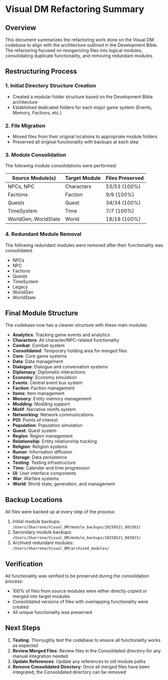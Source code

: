 # Visual DM Refactoring Summary

## Overview

This document summarizes the refactoring work done on the Visual DM codebase to align with the architecture outlined in the Development Bible. The refactoring focused on reorganizing files into logical modules, consolidating duplicate functionality, and removing redundant modules.

## Restructuring Process

### 1. Initial Directory Structure Creation

- Created a modular folder structure based on the Development Bible architecture
- Established dedicated folders for each major game system (Events, Memory, Factions, etc.)

### 2. File Migration

- Moved files from their original locations to appropriate module folders
- Preserved all original functionality with backups at each step

### 3. Module Consolidation

The following module consolidations were performed:

| Source Module(s) | Target Module | Files Preserved |
|------------------|--------------|-----------------|
| NPCs, NPC        | Characters   | 53/53 (100%)    |
| Factions         | Faction      | 9/9 (100%)      |
| Quests           | Quest        | 34/34 (100%)    |
| TimeSystem       | Time         | 7/7 (100%)      |
| WorldGen, WorldState | World    | 18/18 (100%)    |

### 4. Redundant Module Removal

The following redundant modules were removed after their functionality was consolidated:

- NPCs
- NPC
- Factions
- Quests
- TimeSystem
- Legacy
- WorldGen
- WorldState

## Final Module Structure

The codebase now has a cleaner structure with these main modules:

- **Analytics**: Tracking game events and analytics
- **Characters**: All character/NPC-related functionality
- **Combat**: Combat system
- **Consolidated**: Temporary holding area for merged files
- **Core**: Core game systems
- **Data**: Data management
- **Dialogue**: Dialogue and conversation systems
- **Diplomacy**: Diplomatic interactions
- **Economy**: Economy simulation
- **Events**: Central event bus system
- **Faction**: Faction management
- **Items**: Item management
- **Memory**: Entity memory management
- **Modding**: Modding support
- **Motif**: Narrative motifs system
- **Networking**: Network communications
- **POI**: Points of interest
- **Population**: Population simulation
- **Quest**: Quest system
- **Region**: Region management
- **Relationship**: Entity relationship tracking
- **Religion**: Religion systems
- **Rumor**: Information diffusion
- **Storage**: Data persistence
- **Testing**: Testing infrastructure
- **Time**: Calendar and time progression
- **UI**: User interface components
- **War**: Warfare systems
- **World**: World state, generation, and management

## Backup Locations

All files were backed up at every step of the process:

1. Initial module backups: `/Users/Sharrone/Visual_DM/module_backups/20250521_083303/`
2. Secondary module backups: `/Users/Sharrone/Visual_DM/module_backups/20250521_083923/`
3. Archived redundant modules: `/Users/Sharrone/Visual_DM/archived_modules/`

## Verification

All functionality was verified to be preserved during the consolidation process:
- 100% of files from source modules were either directly copied or merged into target modules
- Consolidated versions of files with overlapping functionality were created
- All unique functionality was preserved

## Next Steps

1. **Testing**: Thoroughly test the codebase to ensure all functionality works as expected
2. **Review Merged Files**: Review files in the Consolidated directory for any manual integration needed
3. **Update References**: Update any references to old module paths
4. **Remove Consolidated Directory**: Once all merged files have been integrated, the Consolidated directory can be removed 